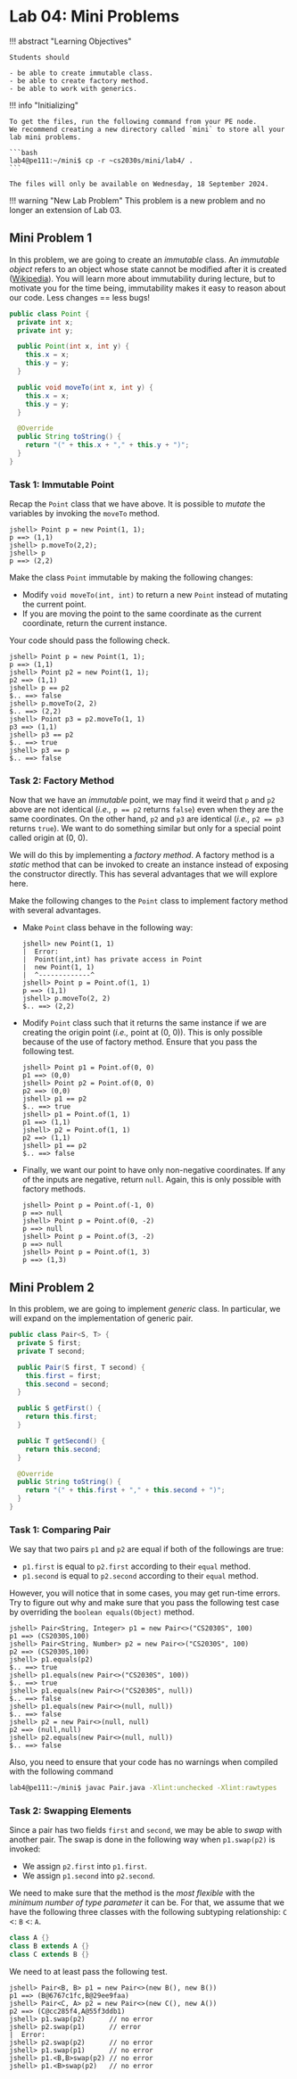 # Lab 04: Mini Problems

!!! abstract "Learning Objectives"

    Students should
    
    - be able to create immutable class.
    - be able to create factory method.
    - be able to work with generics.


!!! info "Initializing"

    To get the files, run the following command from your PE node.
    We recommend creating a new directory called `mini` to store all your lab mini problems.

    ```bash
    lab4@pe111:~/mini$ cp -r ~cs2030s/mini/lab4/ .
    ```

    The files will only be available on Wednesday, 18 September 2024.


!!! warning "New Lab Problem"
    This problem is a new problem and no longer an extension of Lab 03.

## Mini Problem 1

In this problem, we are going to create an _immutable_ class.  An _immutable object_ refers to an object whose state cannot be modified after it is created ([Wikipedia](https://en.wikipedia.org/wiki/Immutable_object)).  You will learn more about immutability during lecture, but to motivate you for the time being, immutability makes it easy to reason about our code.  Less changes == less bugs!

```java title="Point.java"
public class Point {
  private int x;
  private int y;

  public Point(int x, int y) {
    this.x = x;
    this.y = y;
  }

  public void moveTo(int x, int y) {
    this.x = x;
    this.y = y;
  }

  @Override
  public String toString() {
    return "(" + this.x + "," + this.y + ")";
  }
}
```

### Task 1: Immutable Point

Recap the `Point` class that we have above.
It is possible to _mutate_ the variables by invoking the `moveTo` method.

```title="Mutable Point"
jshell> Point p = new Point(1, 1);
p ==> (1,1)
jshell> p.moveTo(2,2);
jshell> p
p ==> (2,2)
```

Make the class `Point` immutable by making the following changes:

- Modify `void moveTo(int, int)` to return a new `Point` instead of mutating the current point.
- If you are moving the point to the same coordinate as the current coordinate, return the current instance.

Your code should pass the following check.

```title="Immutable Point"
jshell> Point p = new Point(1, 1);
p ==> (1,1)
jshell> Point p2 = new Point(1, 1);
p2 ==> (1,1)
jshell> p == p2
$.. ==> false
jshell> p.moveTo(2, 2)
$.. ==> (2,2)
jshell> Point p3 = p2.moveTo(1, 1)
p3 ==> (1,1)
jshell> p3 == p2
$.. ==> true
jshell> p3 == p
$.. ==> false
```

### Task 2: Factory Method

Now that we have an _immutable_ point, we may find it weird that `p` and `p2` above are not identical (_i.e.,_ `p == p2` returns `false`) even when they are the same coordinates.
On the other hand, `p2` and `p3` are identical (_i.e.,_ `p2 == p3` returns `true`).
We want to do something similar but only for a special point called origin at (0, 0).

We will do this by implementing a _factory method_.
A factory method is a _static_ method that can be invoked to create an instance instead of exposing the constructor directly.
This has several advantages that we will explore here.

Make the following changes to the `Point` class to implement factory method with several advantages.

- Make `Point` class behave in the following way:

    ```title="Factory v1"
    jshell> new Point(1, 1)
    |  Error:
    |  Point(int,int) has private access in Point
    |  new Point(1, 1)
    |  ^-------------^
    jshell> Point p = Point.of(1, 1)
    p ==> (1,1)
    jshell> p.moveTo(2, 2)
    $.. ==> (2,2)
    ```

- Modify `Point` class such that it returns the same instance if we are creating the origin point (_i.e.,_ point at (0, 0)).  This is only possible because of the use of factory method.  Ensure that you pass the following test.

    ```
    jshell> Point p1 = Point.of(0, 0)
    p1 ==> (0,0)
    jshell> Point p2 = Point.of(0, 0)
    p2 ==> (0,0)
    jshell> p1 == p2
    $.. ==> true
    jshell> p1 = Point.of(1, 1)
    p1 ==> (1,1)
    jshell> p2 = Point.of(1, 1)
    p2 ==> (1,1)
    jshell> p1 == p2
    $.. ==> false
    ```

- Finally, we want our point to have only non-negative coordinates.  If any of the inputs are negative, return `null`.  Again, this is only possible with factory methods.

    ```
    jshell> Point p = Point.of(-1, 0)
    p ==> null
    jshell> Point p = Point.of(0, -2)
    p ==> null
    jshell> Point p = Point.of(3, -2)
    p ==> null
    jshell> Point p = Point.of(1, 3)
    p ==> (1,3)
    ```


## Mini Problem 2

In this problem, we are going to implement _generic_ class.  In particular, we will expand on the implementation of generic pair.

```java title="Pair.java"
public class Pair<S, T> {
  private S first;
  private T second;

  public Pair(S first, T second) {
    this.first = first;
    this.second = second;
  }

  public S getFirst() {
    return this.first;
  }

  public T getSecond() {
    return this.second;
  }

  @Override
  public String toString() {
    return "(" + this.first + "," + this.second + ")";
  }
}
```
    
### Task 1: Comparing Pair

We say that two pairs `p1` and `p2` are equal if both of the followings are true:

- `p1.first` is equal to `p2.first` according to their `equal` method.
- `p1.second` is equal to `p2.second` according to their `equal` method.

However, you will notice that in some cases, you may get run-time errors.  Try to figure out why and make sure that you pass the following test case by overriding the `boolean equals(Object)` method.

```
jshell> Pair<String, Integer> p1 = new Pair<>("CS2030S", 100)
p1 ==> (CS2030S,100)
jshell> Pair<String, Number> p2 = new Pair<>("CS2030S", 100)
p2 ==> (CS2030S,100)
jshell> p1.equals(p2)
$.. ==> true
jshell> p1.equals(new Pair<>("CS2030S", 100))
$.. ==> true
jshell> p1.equals(new Pair<>("CS2030S", null))
$.. ==> false
jshell> p1.equals(new Pair<>(null, null))
$.. ==> false
jshell> p2 = new Pair<>(null, null)
p2 ==> (null,null)
jshell> p2.equals(new Pair<>(null, null))
$.. ==> false
```
Also, you need to ensure that your code has no warnings when compiled with the following command

```bash
lab4@pe111:~/mini$ javac Pair.java -Xlint:unchecked -Xlint:rawtypes
```

### Task 2: Swapping Elements

Since a pair has two fields `first` and `second`, we may be able to _swap_ with another pair.
The swap is done in the following way when `p1.swap(p2)` is invoked:

- We assign `p2.first` into `p1.first`.
- We assign `p1.second` into `p2.second`.

We need to make sure that the method is the _most flexible_ with the _minimum number of type parameter_ it can be.
For that, we assume that we have the following three classes with the following subtyping relationship: `C` <: `B` <: `A`.

```java
class A {}
class B extends A {}
class C extends B {}
```

We need to at least pass the following test.

```
jshell> Pair<B, B> p1 = new Pair<>(new B(), new B())
p1 ==> (B@6767c1fc,B@29ee9faa)
jshell> Pair<C, A> p2 = new Pair<>(new C(), new A())
p2 ==> (C@cc285f4,A@55f3ddb1)
jshell> p1.swap(p2)      // no error
jshell> p2.swap(p1)      // error
|  Error:
jshell> p2.swap(p2)      // no error
jshell> p1.swap(p1)      // no error
jshell> p1.<B,B>swap(p2) // no error
jshell> p1.<B>swap(p2)   // no error
```